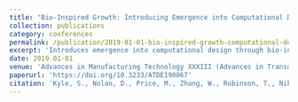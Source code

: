 ```yaml
---
title: "Bio-Inspired Growth: Introducing Emergence into Computational Design"
collection: publications
category: conferences
permalink: /publication/2019-01-01-bio-inspired-growth-computational-design
excerpt: 'Introduces emergence into computational design through bio-inspired growth principles, presenting a four-tiered structure that enables computers to create unexpected and innovative solutions using predictive non-determinism and stochastic rules.'
date: 2019-01-01
venue: 'Advances in Manufacturing Technology XXXIII (Advances in Transdisciplinary Engineering, Vol. 9)'
paperurl: 'https://doi.org/10.3233/ATDE190067'
citation: 'Kyle, S., Nolan, D., Price, M., Zhang, W., Robinson, T., Nikolopoulos, D. S., & Barbhuiya, S. (2019). &quot;Bio-Inspired Growth: Introducing Emergence into Computational Design.&quot; In <i>Advances in Manufacturing Technology XXXIII</i> (pp. 379-385). <i>Advances in Transdisciplinary Engineering</i>, Vol. 9. https://doi.org/10.3233/ATDE190067'
---
```

